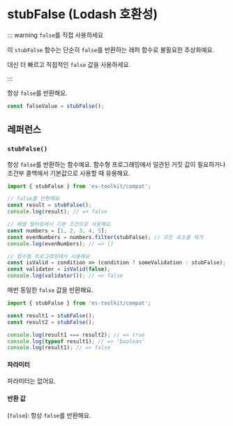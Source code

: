 # stubFalse (Lodash 호환성)

::: warning `false`를 직접 사용하세요

이 `stubFalse` 함수는 단순히 `false`를 반환하는 래퍼 함수로 불필요한 추상화예요.

대신 더 빠르고 직접적인 `false` 값을 사용하세요.

:::

항상 `false`를 반환해요.

```typescript
const falseValue = stubFalse();
```

## 레퍼런스

### `stubFalse()`

항상 `false`를 반환하는 함수예요. 함수형 프로그래밍에서 일관된 거짓 값이 필요하거나 조건부 콜백에서 기본값으로 사용할 때 유용해요.

```typescript
import { stubFalse } from 'es-toolkit/compat';

// false를 반환해요
const result = stubFalse();
console.log(result); // => false

// 배열 필터링에서 기본 조건으로 사용해요
const numbers = [1, 2, 3, 4, 5];
const evenNumbers = numbers.filter(stubFalse); // 모든 요소를 제거
console.log(evenNumbers); // => []

// 함수형 프로그래밍에서 사용해요
const isValid = condition => (condition ? someValidation : stubFalse);
const validator = isValid(false);
console.log(validator()); // => false
```

매번 동일한 `false` 값을 반환해요.

```typescript
import { stubFalse } from 'es-toolkit/compat';

const result1 = stubFalse();
const result2 = stubFalse();

console.log(result1 === result2); // => true
console.log(typeof result1); // => 'boolean'
console.log(result1); // => false
```

#### 파라미터

파라미터는 없어요.

#### 반환 값

(`false`): 항상 `false`를 반환해요.

